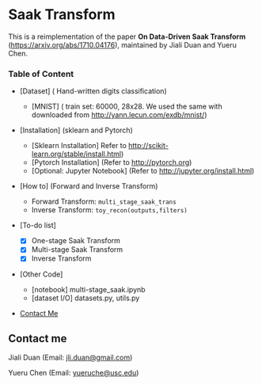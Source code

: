 # Saak Transform 

This is a reimplementation of the paper **On Data-Driven Saak Transform** (https://arxiv.org/abs/1710.04176),  maintained by Jiali Duan and Yueru Chen.

### Table of Content

- [Dataset] ( Hand-written digits classification)
	* [MNIST] ( train set: 60000, 28x28. We used the same with downloaded from http://yann.lecun.com/exdb/mnist/)

- [Installation] (sklearn and Pytorch)
	* [Sklearn Installation] Refer to http://scikit-learn.org/stable/install.html)
	* [Pytorch Installation] (Refer to http://pytorch.org)
	* [Optional: Jupyter Notebook] (Refer to http://jupyter.org/install.html)

- [How to] (Forward and Inverse Transform)
	* Forward Transform: `multi_stage_saak_trans`
	* Inverse Transform: `toy_recon(outputs,filters)`

- [To-do list]
	- [x] One-stage Saak Transform
	- [x] Multi-stage Saak Transform
	- [x] Inverse Transform

- [Other Code] 
	- [notebook] multi-stage_saak.ipynb
	- [dataset I/O] datasets.py, utils.py

- [Contact Me](#Contact-me)


## Contact me

Jiali Duan (Email: jli.duan@gmail.com)

Yueru Chen (Email: yueruche@usc.edu)
